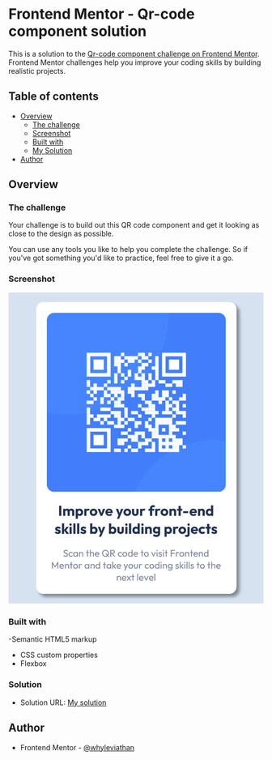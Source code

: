 # Frontend Mentor - Qr-code component solution

This is a solution to the [Qr-code component challenge on Frontend Mentor](https://www.frontendmentor.io/challenges/qr-code-component-iux_sIO_H/hub/qr-code-component-8gL_lfa1fh). Frontend Mentor challenges help you improve your coding skills by building realistic projects.

## Table of contents

- [Overview](#overview)
  - [The challenge](#the-challenge)
  - [Screenshot](#screenshot)
  - [Built with](#built-with)
  - [My Solution](#solution)
- [Author](#author)


## Overview

### The challenge

Your challenge is to build out this QR code component and get it looking as close to the design as possible.

You can use any tools you like to help you complete the challenge. So if you've got something you'd like to practice, feel free to give it a go.


### Screenshot

![](screenshot-desktop.png)


### Built with

-Semantic HTML5 markup
- CSS custom properties
- Flexbox

### Solution

- Solution URL: [My solution](https://www.frontendmentor.io/challenges/qr-code-component-iux_sIO_H/hub/qrcode-component-solution-xGgVdxzIpN)


## Author

- Frontend Mentor - [@whyleviathan](https://www.frontendmentor.io/profile/whyleviathan)


